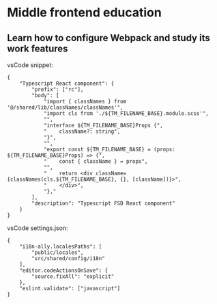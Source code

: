 # Middle frontend education
## Learn how to configure Webpack and study its work features

vsCode snippet: 

``` 
{
	"Typescript React component": {
		"prefix": ["rc"],
		"body": [
			"import { classNames } from '@/shared/lib/classNames/classNames'",
			"import cls from './${TM_FILENAME_BASE}.module.scss'",
			"",
			"interface ${TM_FILENAME_BASE}Props {",
			"    className?: string",
			"}",
			"",
			"export const ${TM_FILENAME_BASE} = (props: ${TM_FILENAME_BASE}Props) => {",
            "    const { className } = props",
			"",
			"    return <div className={classNames(cls.${TM_FILENAME_BASE}, {}, [className])}>",
			"    </div>",
			"},"
		],
		"description": "Typescript FSD React component"
	}
}
```

vsCode settings.json: 
```
{
    "i18n-ally.localesPaths": [
        "public/locales",
        "src/shared/config/i18n"
    ],
    "editor.codeActionsOnSave": {
        "source.fixAll": "explicit"
    },
    "eslint.validate": ["javascript"]
}
```